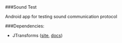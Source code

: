 ###Sound Test

Android app for testing sound communication protocol  

###Dependencies:  
- JTransforms ([site](https://sites.google.com/site/piotrwendykier/software/jtransforms), [docs](http://nclab.kaist.ac.kr/~twpark/JTransforms/doc/index.html))  

